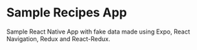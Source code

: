 # Sample Recipes App
Sample React Native App with fake data made using Expo, React Navigation, Redux and React-Redux.
